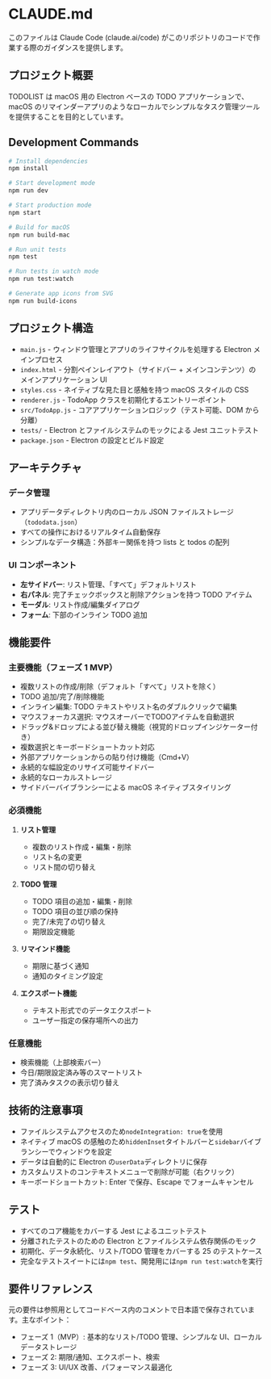 # CLAUDE.md

このファイルは Claude Code (claude.ai/code) がこのリポジトリのコードで作業する際のガイダンスを提供します。

## プロジェクト概要

TODOLIST は macOS 用の Electron ベースの TODO アプリケーションで、macOS のリマインダーアプリのようなローカルでシンプルなタスク管理ツールを提供することを目的としています。

## Development Commands

```bash
# Install dependencies
npm install

# Start development mode
npm run dev

# Start production mode
npm start

# Build for macOS
npm run build-mac

# Run unit tests
npm test

# Run tests in watch mode
npm run test:watch

# Generate app icons from SVG
npm run build-icons
```

## プロジェクト構造

- `main.js` - ウィンドウ管理とアプリのライフサイクルを処理する Electron メインプロセス
- `index.html` - 分割ペインレイアウト（サイドバー + メインコンテンツ）のメインアプリケーション UI
- `styles.css` - ネイティブな見た目と感触を持つ macOS スタイルの CSS
- `renderer.js` - TodoApp クラスを初期化するエントリーポイント
- `src/TodoApp.js` - コアアプリケーションロジック（テスト可能、DOM から分離）
- `tests/` - Electron とファイルシステムのモックによる Jest ユニットテスト
- `package.json` - Electron の設定とビルド設定

## アーキテクチャ

### データ管理

- アプリデータディレクトリ内のローカル JSON ファイルストレージ（`tododata.json`）
- すべての操作におけるリアルタイム自動保存
- シンプルなデータ構造：外部キー関係を持つ lists と todos の配列

### UI コンポーネント

- **左サイドバー**: リスト管理、「すべて」デフォルトリスト
- **右パネル**: 完了チェックボックスと削除アクションを持つ TODO アイテム
- **モーダル**: リスト作成/編集ダイアログ
- **フォーム**: 下部のインライン TODO 追加

## 機能要件

### 主要機能（フェーズ 1 MVP）

- 複数リストの作成/削除（デフォルト「すべて」リストを除く）
- TODO 追加/完了/削除機能
- インライン編集: TODO テキストやリスト名のダブルクリックで編集
- マウスフォーカス選択: マウスオーバーでTODOアイテムを自動選択
- ドラッグ&ドロップによる並び替え機能（視覚的ドロップインジケーター付き）
- 複数選択とキーボードショートカット対応
- 外部アプリケーションからの貼り付け機能（Cmd+V）
- 永続的な幅設定のリサイズ可能サイドバー
- 永続的なローカルストレージ
- サイドバーバイブランシーによる macOS ネイティブスタイリング

### 必須機能

1. **リスト管理**

   - 複数のリスト作成・編集・削除
   - リスト名の変更
   - リスト間の切り替え

2. **TODO 管理**

   - TODO 項目の追加・編集・削除
   - TODO 項目の並び順の保持
   - 完了/未完了の切り替え
   - 期限設定機能

3. **リマインド機能**

   - 期限に基づく通知
   - 通知のタイミング設定

4. **エクスポート機能**
   - テキスト形式でのデータエクスポート
   - ユーザー指定の保存場所への出力

### 任意機能

- 検索機能（上部検索バー）
- 今日/期限設定済み等のスマートリスト
- 完了済みタスクの表示切り替え

## 技術的注意事項

- ファイルシステムアクセスのため`nodeIntegration: true`を使用
- ネイティブ macOS の感触のため`hiddenInset`タイトルバーと`sidebar`バイブランシーでウィンドウを設定
- データは自動的に Electron の`userData`ディレクトリに保存
- カスタムリストのコンテキストメニューで削除が可能（右クリック）
- キーボードショートカット: Enter で保存、Escape でフォームキャンセル

## テスト

- すべてのコア機能をカバーする Jest によるユニットテスト
- 分離されたテストのための Electron とファイルシステム依存関係のモック
- 初期化、データ永続化、リスト/TODO 管理をカバーする 25 のテストケース
- 完全なテストスイートには`npm test`、開発用には`npm run test:watch`を実行

## 要件リファレンス

元の要件は参照用としてコードベース内のコメントで日本語で保存されています。主なポイント：

- フェーズ 1（MVP）: 基本的なリスト/TODO 管理、シンプルな UI、ローカルデータストレージ
- フェーズ 2: 期限/通知、エクスポート、検索
- フェーズ 3: UI/UX 改善、パフォーマンス最適化
